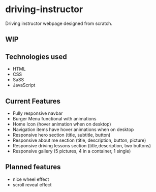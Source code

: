 # driving-instructor
Driving instructor webpage designed from scratch.

## WIP

## Technologies used

* HTML
* CSS
* SaSS
* JavaScript

## Current Features

* Fully responsive navbar
* Burger Menu functional with animations
* Home Icon (hover animation when on desktop)
* Navigation items have hover animations when on desktop
* Responsive hero section (title, subtitle, button)
* Responsive about me section (title, description, button, picture)
* Responsive driving lessons section (title,description, two buttons)
* Responsive gallery (5 pictures, 4 in a container, 1 single)

## Planned features

* nice wheel effect
* scroll reveal effect

